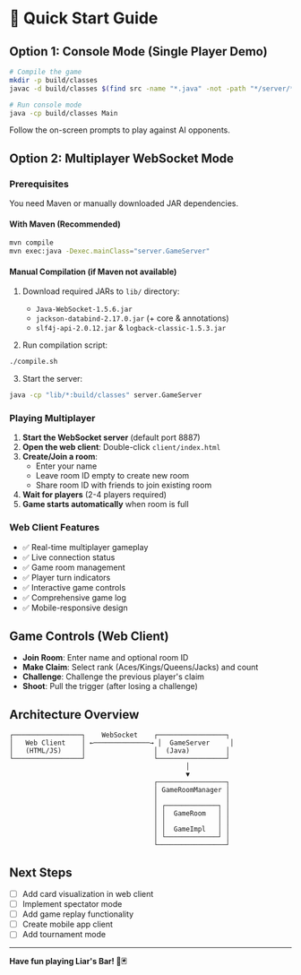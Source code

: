 # 🚀 Quick Start Guide

## Option 1: Console Mode (Single Player Demo)

```bash
# Compile the game
mkdir -p build/classes
javac -d build/classes $(find src -name "*.java" -not -path "*/server/*")

# Run console mode
java -cp build/classes Main
```

Follow the on-screen prompts to play against AI opponents.

## Option 2: Multiplayer WebSocket Mode

### Prerequisites
You need Maven or manually downloaded JAR dependencies.

#### With Maven (Recommended)
```bash
mvn compile
mvn exec:java -Dexec.mainClass="server.GameServer"
```

#### Manual Compilation (if Maven not available)
1. Download required JARs to `lib/` directory:
   - `Java-WebSocket-1.5.6.jar`
   - `jackson-databind-2.17.0.jar` (+ core & annotations)
   - `slf4j-api-2.0.12.jar` & `logback-classic-1.5.3.jar`

2. Run compilation script:
```bash
./compile.sh
```

3. Start the server:
```bash
java -cp "lib/*:build/classes" server.GameServer
```

### Playing Multiplayer

1. **Start the WebSocket server** (default port 8887)
2. **Open the web client**: Double-click `client/index.html`
3. **Create/Join a room**:
   - Enter your name
   - Leave room ID empty to create new room
   - Share room ID with friends to join existing room
4. **Wait for players** (2-4 players required)
5. **Game starts automatically** when room is full

### Web Client Features

- ✅ Real-time multiplayer gameplay
- ✅ Live connection status
- ✅ Game room management
- ✅ Player turn indicators
- ✅ Interactive game controls
- ✅ Comprehensive game log
- ✅ Mobile-responsive design

## Game Controls (Web Client)

- **Join Room**: Enter name and optional room ID
- **Make Claim**: Select rank (Aces/Kings/Queens/Jacks) and count
- **Challenge**: Challenge the previous player's claim
- **Shoot**: Pull the trigger (after losing a challenge)

## Architecture Overview

```
┌─────────────────┐    WebSocket    ┌─────────────────┐
│   Web Client    │ ←──────────────→ │  GameServer     │
│   (HTML/JS)     │                 │  (Java)         │
└─────────────────┘                 └─────────────────┘
                                            │
                                            ▼
                                    ┌─────────────────┐
                                    │ GameRoomManager │
                                    │                 │
                                    │ ┌─────────────┐ │
                                    │ │  GameRoom   │ │
                                    │ │             │ │
                                    │ │  GameImpl   │ │
                                    │ └─────────────┘ │
                                    └─────────────────┘
```

## Next Steps

- [ ] Add card visualization in web client
- [ ] Implement spectator mode
- [ ] Add game replay functionality
- [ ] Create mobile app client
- [ ] Add tournament mode

---

**Have fun playing Liar's Bar! 🎲🃏**
